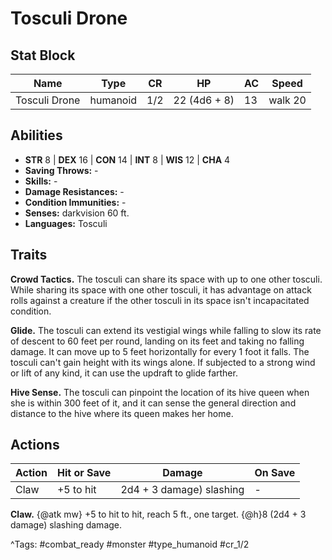 # Tosculi Drone

## Stat Block

| Name | Type | CR | HP | AC | Speed |
|------|------|----|----|----|-------|
| Tosculi Drone | humanoid | 1/2 | 22 (4d6 + 8) | 13 | walk 20 |

## Abilities

- **STR** 8 | **DEX** 16 | **CON** 14 | **INT** 8 | **WIS** 12 | **CHA** 4
- **Saving Throws:** -  
- **Skills:** -  
- **Damage Resistances:** -  
- **Condition Immunities:** -  
- **Senses:** darkvision 60 ft.  
- **Languages:** Tosculi

## Traits

**Crowd Tactics.** The tosculi can share its space with up to one other tosculi. While sharing its space with one other tosculi, it has advantage on attack rolls against a creature if the other tosculi in its space isn't incapacitated condition.

**Glide.** The tosculi can extend its vestigial wings while falling to slow its rate of descent to 60 feet per round, landing on its feet and taking no falling damage. It can move up to 5 feet horizontally for every 1 foot it falls. The tosculi can't gain height with its wings alone. If subjected to a strong wind or lift of any kind, it can use the updraft to glide farther.

**Hive Sense.** The tosculi can pinpoint the location of its hive queen when she is within 300 feet of it, and it can sense the general direction and distance to the hive where its queen makes her home.


## Actions

| Action | Hit or Save | Damage | On Save |
|--------|--------------|--------|----------|
| Claw | +5 to hit | 2d4 + 3 damage) slashing | - |

**Claw.** {@atk mw} +5 to hit to hit, reach 5 ft., one target. {@h}8 (2d4 + 3 damage) slashing damage.


^Tags: #combat_ready #monster #type_humanoid #cr_1/2